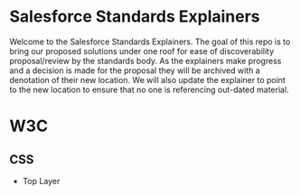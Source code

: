 # Salesforce Standards Explainers

Welcome to the Salesforce Standards Explainers. The goal of this repo is to bring our proposed solutions under one roof for ease of discoverability 
proposal/review by the standards body. As the explainers make progress and a decision is made for the proposal they will be archived with a denotation 
of their new location. We will also update the explainer to point to the new location to ensure that no one is referencing out-dated material.

# W3C

## CSS

* Top Layer
